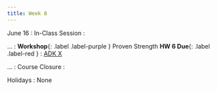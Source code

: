 ```yaml
---
title: Week 8
---
```


June 16
: In-Class Session
  : 

...
: **Workshop**{: .label .label-purple } Proven Strength **HW 6 Due**{: .label .label-red }
  : [ADK X](#)

...
: Course Closure
  : 

Holidays
: None
